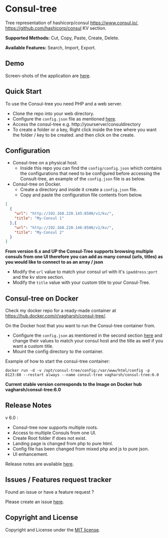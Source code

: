 # Consul-tree

Tree representation of hashicorp/consul https://www.consul.io/, https://github.com/hashicorp/consul KV section.

**Supported Methods:** Cut, Copy, Paste, Create, Delete.

**Available Features:** Search, Import, Export.

Demo
------
Screen-shots of the application are [here](https://github.com/vagharsh/consul-tree/blob/master/demo.md).

Quick Start
-----------
To use the Consul-tree you need PHP and a web server.

- Clone the repo into your web directory.
- Configure the `config.json` file as mentioned [here](https://github.com/vagharsh/consul-tree/blob/master/README.md#configuration).
- Access the consul-tree e.g. http://yourserver/consuldirectory
- To create a folder or a key, Right click inside the tree where you want the folder / key to be created. and then click on the create.

Configuration
----------------

- Consul-tree on a physical host.
    - Inside this repo you can find the `config/config.json` which contains the configurations that need to be configured before accessing the Consult-tree, an example of the `config.json` file is as below.
- Consul-tree on Docker.
    - Create a directory and inside it create a `config.json` file.
    - Copy and paste the configuration file contents from below.    

```json
[
  {
    "url": "http://192.168.220.145:8500/v1/kv/",
    "title": "My-Consul 1"
  },{
    "url": "http://192.168.220.146:8500/v1/kv/",
    "title": "My-Consul 2"
  }
]
```
**From version 6.x and UP the Consul-Tree supports browsing multiple consuls from one UI therefore you can add as many consul (urls, titles) as you would like to connect to as an array / json**
- Modify the `url` value to match your consul url with it's `ipaddress:port` and the kv store section.
- Modify the `title` value with your custom title to your Consul-Tree.

Consul-tree on Docker
-----------
Check my docker repo for a ready-made container at https://hub.docker.com/r/vagharsh/consul-tree/.

On the Docker host that you want to run the Consul-tree container from.
- Configure the `config.json` as mentioned in the second section [here](https://github.com/vagharsh/consul-tree#configuration) and change their values to match your consul host and the title as well if you want a custom title.
- Mount the config directory to the container. 

Example of how to start the consul-tree container:

`docker run -d -v /opt/consul-tree/config:/var/www/html/config -p 8123:80 --restart always --name consul-tree vagharsh/consul-tree:6.0`

**Current stable version corresponds to the Image on Docker hub vagharsh/consul-tree:6.0**

Release Notes 
---------
v 6.0 : 
- Consul-tree now supports multiple roots.
- Access to multiple Consuls from one UI.
- Create Root folder if does not exist.
- Landing page is changed from php to pure html.
- Config file has been changed from mixed php and js to pure json.
- UI enhancement.

Release notes are available [here](https://github.com/vagharsh/consul-tree/blob/master/release.md).

Issues / Features request tracker
-----------
Found an issue or have a feature request ?

Please create an issue [here](https://github.com/vagharsh/consul-tree/issues).

Copyright and License
---------------------
Copyright and License under the [MIT license](https://github.com/vagharsh/consul-tree/blob/master/LICENSE).
